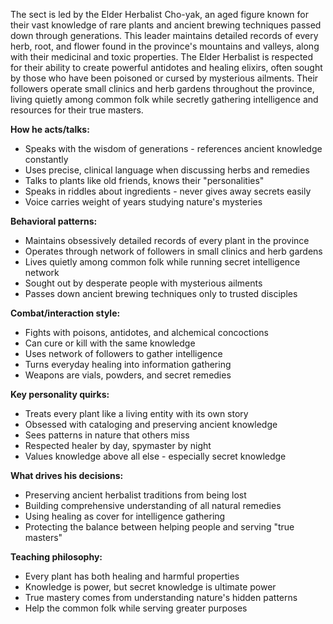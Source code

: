 The sect is led by the Elder Herbalist Cho-yak, an aged figure known for their vast knowledge of rare plants and ancient brewing techniques passed down through generations. This leader maintains detailed records of every herb, root, and flower found in the province's mountains and valleys, along with their medicinal and toxic properties. The Elder Herbalist is respected for their ability to create powerful antidotes and healing elixirs, often sought by those who have been poisoned or cursed by mysterious ailments. Their followers operate small clinics and herb gardens throughout the province, living quietly among common folk while secretly gathering intelligence and resources for their true masters.

**How he acts/talks:**
- Speaks with the wisdom of generations - references ancient knowledge constantly
- Uses precise, clinical language when discussing herbs and remedies
- Talks to plants like old friends, knows their "personalities"
- Speaks in riddles about ingredients - never gives away secrets easily
- Voice carries weight of years studying nature's mysteries

**Behavioral patterns:**
- Maintains obsessively detailed records of every plant in the province
- Operates through network of followers in small clinics and herb gardens
- Lives quietly among common folk while running secret intelligence network
- Sought out by desperate people with mysterious ailments
- Passes down ancient brewing techniques only to trusted disciples

**Combat/interaction style:**
- Fights with poisons, antidotes, and alchemical concoctions
- Can cure or kill with the same knowledge
- Uses network of followers to gather intelligence
- Turns everyday healing into information gathering
- Weapons are vials, powders, and secret remedies

**Key personality quirks:**
- Treats every plant like a living entity with its own story
- Obsessed with cataloging and preserving ancient knowledge
- Sees patterns in nature that others miss
- Respected healer by day, spymaster by night
- Values knowledge above all else - especially secret knowledge

**What drives his decisions:**
- Preserving ancient herbalist traditions from being lost
- Building comprehensive understanding of all natural remedies
- Using healing as cover for intelligence gathering
- Protecting the balance between helping people and serving "true masters"

**Teaching philosophy:**
- Every plant has both healing and harmful properties
- Knowledge is power, but secret knowledge is ultimate power
- True mastery comes from understanding nature's hidden patterns
- Help the common folk while serving greater purposes
